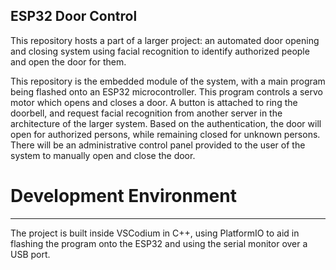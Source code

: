 ESP32 Door Control
---

This repository hosts a part of a larger project: an automated door opening and closing system using facial recognition to identify authorized people and open the door for them.

This repository is the embedded module of the system, with a main program being flashed onto an ESP32 microcontroller. This program controls a servo motor which opens and closes a door. A button is attached to ring the doorbell, and request facial recognition from another server in the architecture of the larger system. Based on the authentication, the door will open for authorized persons, while remaining closed for unknown persons. There will be an administrative control panel provided to the user of the system to manually open and close the door.

# Development Environment
---

The project is built inside VSCodium in C++, using PlatformIO to aid in flashing the program onto the ESP32 and using the serial monitor over a USB port.

